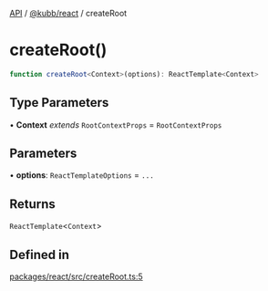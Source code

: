 [API](../../../packages.md) / [@kubb/react](../index.md) / createRoot

# createRoot()

```ts
function createRoot<Context>(options): ReactTemplate<Context>
```

## Type Parameters

• **Context** *extends* `RootContextProps` = `RootContextProps`

## Parameters

• **options**: `ReactTemplateOptions` = `...`

## Returns

`ReactTemplate`\<`Context`\>

## Defined in

[packages/react/src/createRoot.ts:5](https://github.com/kubb-project/kubb/blob/41d5fcbd23d143293d72542efcb650e62fa3a210/packages/react/src/createRoot.ts#L5)
